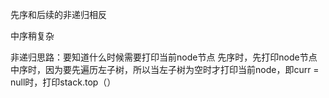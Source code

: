 先序和后续的非递归相反

中序稍复杂

非递归思路：要知道什么时候需要打印当前node节点
先序时，先打印node节点
中序时，因为要先遍历左子树，所以当左子树为空时才打印当前node，即curr = null时，打印stack.top（）

